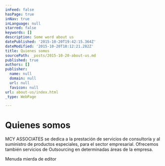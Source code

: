 ```yaml
---
inFeed: false
hasPage: true
inNav: true
inLanguage: null
starred: false
keywords: []
description: Some word about us
datePublished: '2015-10-20T19:42:15.364Z'
dateModified: '2015-10-20T18:12:21.282Z'
title: Quienes somos
sourcePath: _posts/2015-10-20-about-us.md
published: true
authors: []
publisher:
  name: null
  domain: null
  url: null
  favicon: null
url: about-us/index.html
_type: WebPage

---
```

# Quienes somos

MCY ASSOCIATES se dedica a la prestación de servicios de consultoría y al suministro de productos especiales, para el sector empresarial. Ofrecemos también servicios de Outsourcing en determinadas áreas de la empresa.

Menuda mierda de editor